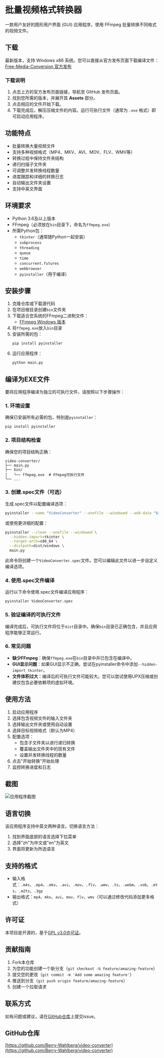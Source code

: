 # 批量视频格式转换器

一款用户友好的图形用户界面 (GUI) 应用程序，使用 FFmpeg 批量转换不同格式的视频文件。

## 下载
最新版本，支持 Windows x86 系统。您可以直接从官方发布页面下载编译文件：[Free-Media-Conversion 官方发布](https://github.com/Berry-Wahlberg/Free-Media-Conversion/releases)

### 下载说明
1. 点击上方的官方发布页面链接，导航至 GitHub 发布页面。
2. 找到您所需的版本，并展开其 **Assets** 部分。
3. 点击相应的文件开始下载。
4. 下载完成后，解压压缩文件的内容。运行可执行文件（通常为 `.exe` 格式）即可启动应用程序。

## 功能特点

- 批量转换大量视频文件
- 支持多种视频格式（MP4、MKV、AVI、MOV、FLV、WMV等）
- 转换过程中保持文件夹结构
- 递归扫描子文件夹
- 可调整并发转换线程数量
- 进度跟踪和详细的转换日志
- 自动输出文件夹设置
- 支持中英文界面

## 环境要求

- Python 3.6及以上版本
- FFmpeg（必须放在`bin`目录下，命名为`ffmpeg.exe`）
- 所需Python包：
  - `tkinter`（通常随Python一起安装）
  - `subprocess`
  - `threading`
  - `queue`
  - `time`
  - `concurrent.futures`
  - `webbrowser`
  - `pyinstaller`（用于编译）

## 安装步骤

1. 克隆仓库或下载源代码
2. 在项目根目录创建`bin`文件夹
3. 下载适合您系统的FFmpeg二进制文件：
   - [FFmpeg Windows 版本](https://ffmpeg.zeranoe.com/builds/)
4. 将`ffmpeg.exe`放入`bin`目录
5. 安装所需的包：
   ```bash
   pip install pyinstaller
   ```
6. 运行应用程序：
   ```bash
   python main.py
   ```

## 编译为EXE文件

要将应用程序编译为独立的可执行文件，请按照以下步骤操作：

### 1. 环境设置

确保已安装所有必需的包，特别是`pyinstaller`：
```bash
pip install pyinstaller
```

### 2. 项目结构检查

确保您的项目结构正确：
```
video-converter/
├── main.py
├── bin/
│   └── ffmpeg.exe  # FFmpeg可执行文件
└── ...
```

### 3. 创建.spec文件（可选）

生成.spec文件以配置编译选项：

```bash
pyinstaller --name "VideoConverter" --onefile --windowed --add-data "bin\*;bin" --add-data "locales\*;locales" main.py
```

或使用更详细的配置：

```bash
pyinstaller --clean --onefile --windowed \
  --hidden-import=tkinter \
  --target-arch=x86_64 \
  --distpath=dist/windows \
  main.py
```

此命令将创建一个`VideoConverter.spec`文件。您可以编辑此文件以进一步自定义编译选项。

### 4. 使用.spec文件编译

运行以下命令使用.spec文件编译应用程序：
```bash
pyinstaller VideoConverter.spec
```

### 5. 验证编译的可执行文件

编译完成后，可执行文件将位于`dist`目录中。确保`bin`目录已正确包含，并且应用程序能够正常运行。

### 6. 常见问题

- **缺少FFmpeg**：确保`ffmpeg.exe`在`bin`目录中并已包含在编译中。
- **GUI显示问题**：如果GUI显示不正确，尝试在pyinstaller命令中添加`--hidden-import tkinter`。
- **文件体积过大**：编译后的可执行文件可能较大。您可以尝试使用UPX压缩或创建仅包含必要依赖项的虚拟环境。

## 使用方法

1. 启动应用程序
2. 选择包含视频文件的输入文件夹
3. 选择输出文件夹或使用自动设置
4. 选择目标视频格式（默认为MP4）
5. 配置选项：
   - 包含子文件夹以进行递归转换
   - 覆盖输出文件夹中的现有文件
   - 设置并发转换线程的数量
6. 点击"开始转换"开始处理
7. 监控转换进度和日志

## 截图

![应用程序截图](docs/screenshot-zh_CN.png)

## 语言切换

该应用程序支持中英文两种语言。切换语言方法：
1. 找到界面底部的语言选择下拉菜单
2. 选择"zh"为中文或"en"为英文
3. 界面将更新为所选语言

## 支持的格式

- 输入格式：`.m4s`、`.mp4`、`.mkv`、`.avi`、`.mov`、`.flv`、`.wmv`、`.ts`、`.webm`、`.vob`、`.mts`、`.m2ts`、`.3gp`
- 输出格式：`mp4`、`mkv`、`avi`、`mov`、`flv`、`wmv`（可以通过修改代码添加更多格式）

## 许可证

本项目是开源的，基于[GPL v3.0许可证](LICENSE)。

## 贡献指南

1. Fork本仓库
2. 为您的功能创建一个新分支（`git checkout -b feature/amazing-feature`）
3. 提交您的更改（`git commit -m 'Add some amazing feature'`）
4. 推送到分支（`git push origin feature/amazing-feature`）
5. 创建一个拉取请求

## 联系方式

如有问题或建议，请在[GitHub仓库](https://github.com/Berry-Wahlberg/video-converter)上提交issue。

## GitHub仓库

[https://github.com/Berry-Wahlberg/video-converter](https://github.com/Berry-Wahlberg/video-converter)
```